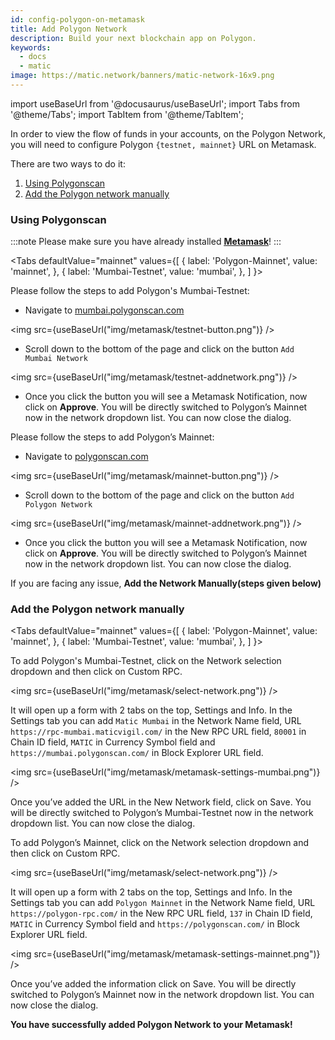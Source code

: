 ```yaml
---
id: config-polygon-on-metamask
title: Add Polygon Network
description: Build your next blockchain app on Polygon.
keywords:
  - docs
  - matic
image: https://matic.network/banners/matic-network-16x9.png
---
```


import useBaseUrl from '@docusaurus/useBaseUrl';
import Tabs from '@theme/Tabs';
import TabItem from '@theme/TabItem';

In order to view the flow of funds in your accounts, on the Polygon Network, you will need to configure Polygon `{testnet, mainnet}` URL on Metamask.

There are two ways to do it:
1. [Using Polygonscan](/develop/metamask/config-polygon-on-metamask.md#polygon-scan)
2. [Add the Polygon network manually](/develop/metamask/config-polygon-on-metamask.md#add-the-polygon-network-manually)

### Using Polygonscan

:::note
Please make sure you have already installed <ins>**[Metamask](https://metamask.io/)**</ins>!
:::

<Tabs
  defaultValue="mainnet"
  values={[
    { label: 'Polygon-Mainnet', value: 'mainnet', },
 { label: 'Mumbai-Testnet', value: 'mumbai', },
 ]
}>

<TabItem value="mumbai">

Please follow the steps to add Polygon's Mumbai-Testnet:

- Navigate to [mumbai.polygonscan.com](https://mumbai.polygonscan.com/)

<img src={useBaseUrl("img/metamask/testnet-button.png")} />
<p></p>

- Scroll down to the bottom of the page and click on the button `Add Mumbai Network`

<img src={useBaseUrl("img/metamask/testnet-addnetwork.png")} />

- Once you click the button you will see a Metamask Notification, now click on **Approve**.
You will be directly switched to Polygon’s Mainnet now in the network dropdown list. You can now close the dialog.

</TabItem>

<TabItem value="mainnet">

Please follow the steps to add Polygon’s Mainnet:

- Navigate to [polygonscan.com](https://polygonscan.com/)

<img src={useBaseUrl("img/metamask/mainnet-button.png")} />
<p></p>

- Scroll down to the bottom of the page and click on the button `Add Polygon Network`

<img src={useBaseUrl("img/metamask/mainnet-addnetwork.png")} />

- Once you click the button you will see a Metamask Notification, now click on **Approve**.
You will be directly switched to Polygon’s Mainnet now in the network dropdown list. You can now close the dialog.

</TabItem>

</Tabs>

If you are facing any issue, **Add the Network Manually(steps given below)**

### Add the Polygon network manually

<Tabs
  defaultValue="mainnet"
  values={[
    { label: 'Polygon-Mainnet', value: 'mainnet', },
 { label: 'Mumbai-Testnet', value: 'mumbai', },
 ]
}>

<TabItem value="mumbai">
To add Polygon's Mumbai-Testnet, click on the Network selection dropdown and then click on Custom RPC.

<img src={useBaseUrl("img/metamask/select-network.png")} />

It will open up a form with 2 tabs on the top, Settings and Info. In the Settings tab you can add `Matic Mumbai` in the Network Name field, URL `https://rpc-mumbai.maticvigil.com/` in the New RPC URL field, `80001` in Chain ID field, `MATIC` in Currency Symbol field and `https://mumbai.polygonscan.com/` in Block Explorer URL field.

<img src={useBaseUrl("img/metamask/metamask-settings-mumbai.png")} />

Once you’ve added the URL in the New Network field, click on Save. You will be directly switched to Polygon’s Mumbai-Testnet now in the network dropdown list. You can now close the dialog.
</TabItem>

<TabItem value="mainnet">
To add Polygon’s Mainnet, click on the Network selection dropdown and then click on Custom RPC.

<img src={useBaseUrl("img/metamask/select-network.png")} />

It will open up a form with 2 tabs on the top, Settings and Info. In the Settings tab you can add `Polygon Mainnet` in the Network Name field, URL `https://polygon-rpc.com/` in the New RPC URL field, `137` in Chain ID field, `MATIC` in Currency Symbol field and `https://polygonscan.com/` in Block Explorer URL field.

<img src={useBaseUrl("img/metamask/metamask-settings-mainnet.png")} />

Once you’ve added the information click on Save. You will be directly switched to Polygon’s Mainnet now in the network dropdown list. You can now close the dialog.
</TabItem>
</Tabs>

**You have successfully added Polygon Network to your Metamask!**
